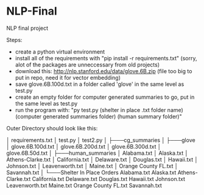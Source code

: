 # NLP-Final
NLP final project

Steps:
- create a python virtual environment
- install all of the requirements with "pip install -r requirements.txt" (sorry, alot of the packages are unneccessary from old projects)
- download this: http://nlp.stanford.edu/data/glove.6B.zip (file too big to put in repo, need it for vector embedding)
- save glove.6B.100d.txt in a folder called 'glove' in the same level as test.py
- create an empty folder for computer generated summaries to go, put in the same level as test.py
- run the program with: "py test.py (shelter in place .txt folder name) (computer generated summaries folder) (human summary folder)"

Outer Directory should look like this:

│   requirements.txt
│   test.py
│   test2.py
│
├───cg_summaries
│
├───glove
│       glove.6B.100d.txt
│       glove.6B.200d.txt
│       glove.6B.300d.txt
│       glove.6B.50d.txt
│
├───human_summaries
│       Alabama.txt
│       Alaska.txt
│       Athens-Clarke.txt
│       California.txt
│       Delaware.txt
│       Douglas.txt
│       Hawaii.txt
│       Johnson.txt
│       Leavenworth.txt
│       Maine.txt
│       Orange County FL.txt
│       Savannah.txt
│
└───Shelter In Place Orders
        Alabama.txt
        Alaska.txt
        Athens-Clarke.txt
        California.txt
        Delaware.txt
        Douglas.txt
        Hawaii.txt
        Johnson.txt
        Leavenworth.txt
        Maine.txt
        Orange County FL.txt
        Savannah.txt
